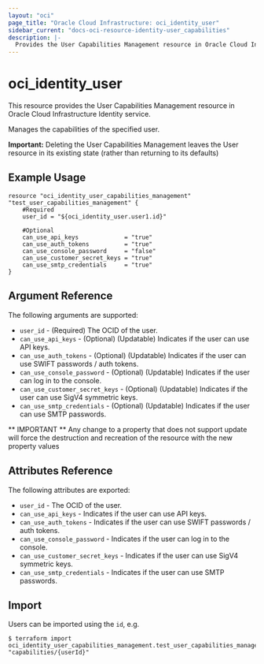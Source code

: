 ```yaml
---
layout: "oci"
page_title: "Oracle Cloud Infrastructure: oci_identity_user"
sidebar_current: "docs-oci-resource-identity-user_capabilities"
description: |-
  Provides the User Capabilities Management resource in Oracle Cloud Infrastructure Identity service
---
```


# oci_identity_user
This resource provides the User Capabilities Management resource in Oracle Cloud Infrastructure Identity service.

Manages the capabilities of the specified user.

**Important:** Deleting the User Capabilities Management leaves the User resource in its existing state (rather than returning to its defaults)


## Example Usage

```hcl
resource "oci_identity_user_capabilities_management" "test_user_capabilities_management" {
	#Required
	user_id = "${oci_identity_user.user1.id}"

	#Optional 
	can_use_api_keys             = "true"
	can_use_auth_tokens          = "true"
	can_use_console_password     = "false"
	can_use_customer_secret_keys = "true"
	can_use_smtp_credentials     = "true"
}
```

## Argument Reference

The following arguments are supported:

* `user_id` - (Required) The OCID of the user.
* `can_use_api_keys` - (Optional) (Updatable) Indicates if the user can use API keys.
* `can_use_auth_tokens` - (Optional) (Updatable) Indicates if the user can use SWIFT passwords / auth tokens.
* `can_use_console_password` - (Optional) (Updatable) Indicates if the user can log in to the console.
* `can_use_customer_secret_keys` - (Optional) (Updatable) Indicates if the user can use SigV4 symmetric keys.
* `can_use_smtp_credentials` - (Optional) (Updatable) Indicates if the user can use SMTP passwords.


** IMPORTANT **
Any change to a property that does not support update will force the destruction and recreation of the resource with the new property values

## Attributes Reference

The following attributes are exported:

* `user_id` - The OCID of the user.
* `can_use_api_keys` - Indicates if the user can use API keys.
* `can_use_auth_tokens` - Indicates if the user can use SWIFT passwords / auth tokens.
* `can_use_console_password` - Indicates if the user can log in to the console.
* `can_use_customer_secret_keys` - Indicates if the user can use SigV4 symmetric keys.
* `can_use_smtp_credentials` - Indicates if the user can use SMTP passwords.

## Import

Users can be imported using the `id`, e.g.

```
$ terraform import oci_identity_user_capabilities_management.test_user_capabilities_management "capabilities/{userId}"
```

